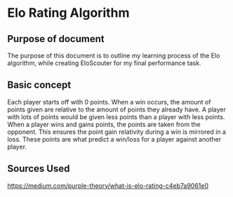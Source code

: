 # Elo Rating Algorithm


## Purpose of document

The purpose of this document is to outline my learning process of the Elo algorithm, while creating EloScouter for my final performance task.


## Basic concept

Each player starts off with 0 points. When a win occurs, the amount of points given are relative to the amount of points they already have. A player with lots of points would be given less points than a player with less points. When a player wins and gains points, the points are taken from the opponent. This ensures the point gain relativity during a win is mirrored in a loss. These points are what predict a win/loss for a player against another player.


## Sources Used
https://medium.com/purple-theory/what-is-elo-rating-c4eb7a9061e0